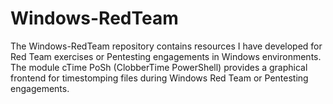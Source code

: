 # Windows-RedTeam
The Windows-RedTeam repository contains resources I have developed for Red Team exercises or Pentesting engagements in Windows environments.  The module cTime PoSh (ClobberTime PowerShell)  provides a graphical frontend for timestomping files during Windows Red Team or Pentesting engagements.
